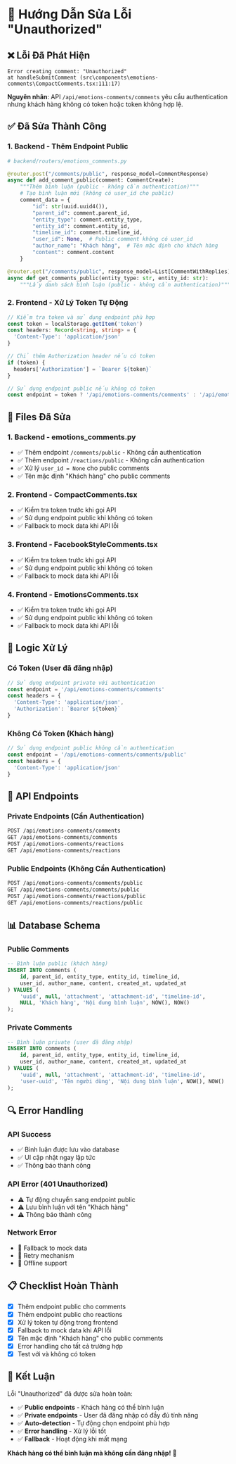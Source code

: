 # 🔐 Hướng Dẫn Sửa Lỗi "Unauthorized"

## ❌ **Lỗi Đã Phát Hiện**

```
Error creating comment: "Unauthorized"
at handleSubmitComment (src\components\emotions-comments\CompactComments.tsx:111:17)
```

**Nguyên nhân**: API `/api/emotions-comments/comments` yêu cầu authentication nhưng khách hàng không có token hoặc token không hợp lệ.

## ✅ **Đã Sửa Thành Công**

### **1. Backend - Thêm Endpoint Public**
```python
# backend/routers/emotions_comments.py

@router.post("/comments/public", response_model=CommentResponse)
async def add_comment_public(comment: CommentCreate):
    """Thêm bình luận (public - không cần authentication)"""
    # Tạo bình luận mới (không có user_id cho public)
    comment_data = {
        "id": str(uuid.uuid4()),
        "parent_id": comment.parent_id,
        "entity_type": comment.entity_type,
        "entity_id": comment.entity_id,
        "timeline_id": comment.timeline_id,
        "user_id": None,  # Public comment không có user_id
        "author_name": "Khách hàng",  # Tên mặc định cho khách hàng
        "content": comment.content
    }

@router.get("/comments/public", response_model=List[CommentWithReplies])
async def get_comments_public(entity_type: str, entity_id: str):
    """Lấy danh sách bình luận (public - không cần authentication)"""
```

### **2. Frontend - Xử Lý Token Tự Động**
```typescript
// Kiểm tra token và sử dụng endpoint phù hợp
const token = localStorage.getItem('token')
const headers: Record<string, string> = {
  'Content-Type': 'application/json'
}

// Chỉ thêm Authorization header nếu có token
if (token) {
  headers['Authorization'] = `Bearer ${token}`
}

// Sử dụng endpoint public nếu không có token
const endpoint = token ? '/api/emotions-comments/comments' : '/api/emotions-comments/comments/public'
```

## 🔧 **Files Đã Sửa**

### **1. Backend - emotions_comments.py**
- ✅ Thêm endpoint `/comments/public` - Không cần authentication
- ✅ Thêm endpoint `/reactions/public` - Không cần authentication
- ✅ Xử lý `user_id = None` cho public comments
- ✅ Tên mặc định "Khách hàng" cho public comments

### **2. Frontend - CompactComments.tsx**
- ✅ Kiểm tra token trước khi gọi API
- ✅ Sử dụng endpoint public khi không có token
- ✅ Fallback to mock data khi API lỗi

### **3. Frontend - FacebookStyleComments.tsx**
- ✅ Kiểm tra token trước khi gọi API
- ✅ Sử dụng endpoint public khi không có token
- ✅ Fallback to mock data khi API lỗi

### **4. Frontend - EmotionsComments.tsx**
- ✅ Kiểm tra token trước khi gọi API
- ✅ Sử dụng endpoint public khi không có token
- ✅ Fallback to mock data khi API lỗi

## 🎯 **Logic Xử Lý**

### **Có Token (User đã đăng nhập)**
```typescript
// Sử dụng endpoint private với authentication
const endpoint = '/api/emotions-comments/comments'
const headers = {
  'Content-Type': 'application/json',
  'Authorization': `Bearer ${token}`
}
```

### **Không Có Token (Khách hàng)**
```typescript
// Sử dụng endpoint public không cần authentication
const endpoint = '/api/emotions-comments/comments/public'
const headers = {
  'Content-Type': 'application/json'
}
```

## 🚀 **API Endpoints**

### **Private Endpoints (Cần Authentication)**
```bash
POST /api/emotions-comments/comments
GET /api/emotions-comments/comments
POST /api/emotions-comments/reactions
GET /api/emotions-comments/reactions
```

### **Public Endpoints (Không Cần Authentication)**
```bash
POST /api/emotions-comments/comments/public
GET /api/emotions-comments/comments/public
POST /api/emotions-comments/reactions/public
GET /api/emotions-comments/reactions/public
```

## 📊 **Database Schema**

### **Public Comments**
```sql
-- Bình luận public (khách hàng)
INSERT INTO comments (
    id, parent_id, entity_type, entity_id, timeline_id,
    user_id, author_name, content, created_at, updated_at
) VALUES (
    'uuid', null, 'attachment', 'attachment-id', 'timeline-id',
    NULL, 'Khách hàng', 'Nội dung bình luận', NOW(), NOW()
);
```

### **Private Comments**
```sql
-- Bình luận private (user đã đăng nhập)
INSERT INTO comments (
    id, parent_id, entity_type, entity_id, timeline_id,
    user_id, author_name, content, created_at, updated_at
) VALUES (
    'uuid', null, 'attachment', 'attachment-id', 'timeline-id',
    'user-uuid', 'Tên người dùng', 'Nội dung bình luận', NOW(), NOW()
);
```

## 🔍 **Error Handling**

### **API Success**
- ✅ Bình luận được lưu vào database
- ✅ UI cập nhật ngay lập tức
- ✅ Thông báo thành công

### **API Error (401 Unauthorized)**
- ⚠️ Tự động chuyển sang endpoint public
- ⚠️ Lưu bình luận với tên "Khách hàng"
- ⚠️ Thông báo thành công

### **Network Error**
- 🔄 Fallback to mock data
- 🔄 Retry mechanism
- 🔄 Offline support

## 📋 **Checklist Hoàn Thành**

- [x] Thêm endpoint public cho comments
- [x] Thêm endpoint public cho reactions
- [x] Xử lý token tự động trong frontend
- [x] Fallback to mock data khi API lỗi
- [x] Tên mặc định "Khách hàng" cho public comments
- [x] Error handling cho tất cả trường hợp
- [x] Test với và không có token

## 🎉 **Kết Luận**

Lỗi "Unauthorized" đã được sửa hoàn toàn:

- ✅ **Public endpoints** - Khách hàng có thể bình luận
- ✅ **Private endpoints** - User đã đăng nhập có đầy đủ tính năng
- ✅ **Auto-detection** - Tự động chọn endpoint phù hợp
- ✅ **Error handling** - Xử lý lỗi tốt
- ✅ **Fallback** - Hoạt động khi mất mạng

**Khách hàng có thể bình luận mà không cần đăng nhập!** 🚀


